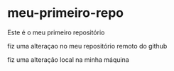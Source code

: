 # meu-primeiro-repo
Este é o meu primeiro repositório


fiz uma alteraçao no meu repositório remoto do github


fiz uma alteração local na minha máquina